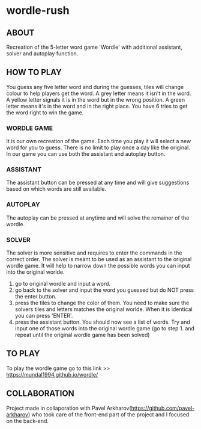 # wordle-rush

## ABOUT

Recreation of the 5-letter word game 'Wordle' with additional assistant, solver and autoplay function.


## HOW TO PLAY

You guess any five letter word and during the guesses, tiles will change colour to help players get the word. A grey letter means it isn't in the word. A yellow letter signals it is in the word but in the wrong position. A green letter means it's in the word and in the right place. You have 6 tries to get the word right to win the game.

### WORDLE GAME
It is our own recreation of the game. Each time you play it will select a new word for you to guess. There is no limit to play once a day like the original. In our game you can use both the assistant and autoplay button.

### ASSISTANT
The assistant button can be pressed at any time and will give suggestions based on which words are still available.

### AUTOPLAY
The autoplay can be pressed at anytime and will solve the remainer of the wordle.

### SOLVER
The solver is more sensitive and requires to enter the commands in the correct order. The solver is meant to be used as an assistant to the original wordle game. It will help to narrow down the possible words you can input into the original worlde.

  1. go to original wordle and input a word.
  2. go back to the solver and input the word you guessed but do NOT press the enter button.
  3. press the tiles to change the color of them. You need to make sure the solvers tiles and letters matches the original worlde. When it is identical you can press 'ENTER'.
  4. press the assistant button. You should now see a list of words. Try and input one of those words into the original wordle game (go to step 1. and repeat until the original wordle game has been solved)

## TO PLAY
To play the wordle game go to this link >> https://mundal1994.github.io/wordle/

## COLLABORATION
Project made in collaporation with Pavel Arkharov(https://github.com/pavel-arkharov) who took care of the front-end part of the project and I focused on the back-end.
